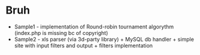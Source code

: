 # Bruh
* Sample1 - implementation of Round-robin tournament algorythm (index.php is missing bc of copyright)
* Sample2 - xls parser (via 3d-party library) + MySQL db handler + simple site with input filters and output + filters implementation
